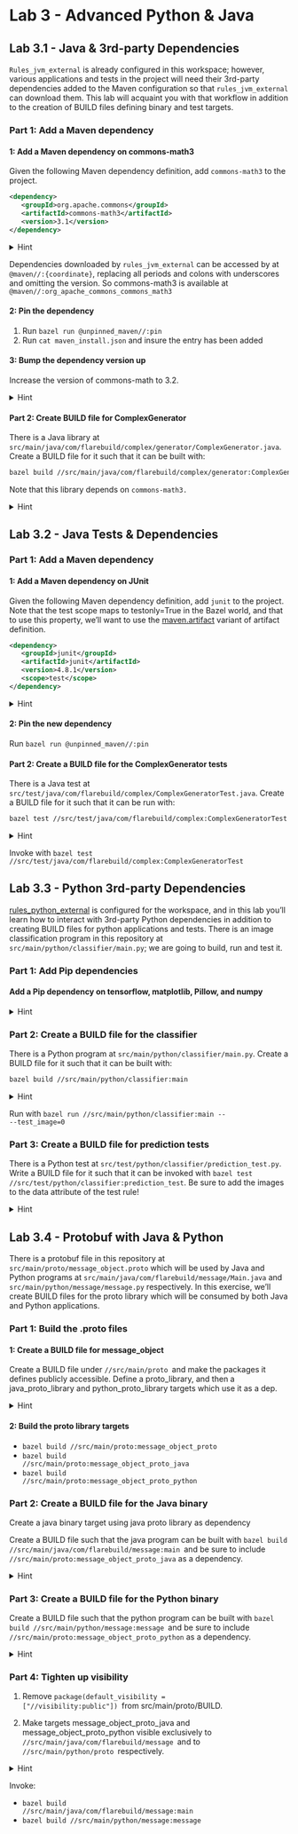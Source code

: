 # Lab 3 - Advanced Python & Java


## Lab 3.1 -  Java & 3rd-party Dependencies

<code>Rules_jvm_external</code> is already configured in this workspace; however, various applications and tests in the project will need their 3rd-party dependencies added to the Maven configuration so that <code>rules_jvm_external</code> can download them. This lab will acquaint you with that workflow in addition to the creation of BUILD files defining binary and test targets.


### Part 1: Add a Maven dependency


#### 1: Add a Maven dependency on commons-math3

Given the following Maven dependency definition, add <code>commons-math3</code> to the project.


```xml
<dependency>
   <groupId>org.apache.commons</groupId>
   <artifactId>commons-math3</artifactId>
   <version>3.1</version>
</dependency>
```

<details>
  <summary>Hint</summary> Add  <code>"org.apache.commons:commons-math3:3.1" </code>to the artifacts list of <code>maven_install</code> in the <code>WORKSPACE</code>: 


```bazel
maven_install(
   name = "maven",
   artifacts = [
       "org.apache.commons:commons-math3:3.1",
   ],
   maven_install_json = "//:maven_install.json",
   repositories = [
       "https://jcenter.bintray.com/",
       "https://maven.google.com",
       "https://repo1.maven.org/maven2",
   ],
)
```
</details>

Dependencies downloaded by <code>rules_jvm_external</code> can be accessed by at <code>@maven//:{coordinate}</code>, replacing all periods and colons with underscores and omitting the version. So commons-math3 is available at <code>@maven//:org_apache_commons_commons_math3</code>


#### 2: Pin the dependency



1. Run <code>bazel run @unpinned_maven//:pin</code>
2. Run <code>cat maven_install.json</code> and insure the entry has been added


#### 3: Bump the dependency version up

Increase the version of commons-math to 3.2.

<details>
  <summary>Hint</summary> Change  <code>"org.apache.commons:commons-math3:3.1" </code>to <code>"org.apache.commons:commons-math3:3.2" in </code>the artifacts list of <code>maven_install</code> in the <code>WORKSPACE</code>: 


```bazel
maven_install(
   name = "maven",
   artifacts = [
       "org.apache.commons:commons-math3:3.2",
   ],
   maven_install_json = "//:maven_install.json",
   repositories = [
       "https://jcenter.bintray.com/",
       "https://maven.google.com",
       "https://repo1.maven.org/maven2",
   ],
)
```
</details>


#### Part 2: Create BUILD file for ComplexGenerator

There is a Java library at <code>src/main/java/com/flarebuild/complex/generator/ComplexGenerator.java</code>. Create a BUILD file for it such that it can be built with:


```bash
bazel build //src/main/java/com/flarebuild/complex/generator:ComplexGenerator
```

Note that this library depends on <code>commons-math3. </code>

<details>
  <summary>Hint</summary> create file <code>src/main/java/com/flarebuild/complex/generator/BUILD</code> with contents:


```bazel
load("@rules_java//java:defs.bzl", "java_library")

package(default_visibility = ["//visibility:public"])

java_library(
    name = "ComplexGenerator",
    srcs = ["ComplexGenerator.java"],
    deps = [
        "@maven//:org_apache_commons_commons_math3",
    ],
)
```
</details>


## Lab 3.2 - Java Tests & Dependencies


### Part 1: Add a Maven dependency


#### 1: Add a Maven dependency on JUnit

Given the following Maven dependency definition, add <code>junit</code> to the project. Note that the test scope maps to testonly=True in the Bazel world, and that to use this property, we’ll want to use the [maven.artifact](https://github.com/bazelbuild/rules_jvm_external/blob/master/docs/api.md#mavenartifact) variant of artifact definition.


```xml
<dependency>
   <groupId>junit</groupId>
   <artifactId>junit</artifactId>
   <version>4.8.1</version>
   <scope>test</scope>
</dependency>
```


<details>
  <summary>Hint</summary> Update <code>maven_install</code> in the <code>WORKSPACE</code> to the following:


```bazel
maven_install(
   name = "maven",
   artifacts = [
       maven.artifact(
           "junit",
           "junit",
           "4.8.1",
           testonly = True,
       ),
       "org.apache.commons:commons-math3:3.2",
   ],
   maven_install_json = "//:maven_install.json",
   repositories = [
       "https://jcenter.bintray.com/",
       "https://maven.google.com",
       "https://repo1.maven.org/maven2",
   ],
)
```
</details>


#### 2: Pin the new dependency

Run <code>bazel run @unpinned_maven//:pin</code>


#### Part 2: Create a BUILD file for the ComplexGenerator tests 

There is a Java test at <code>src/test/java/com/flarebuild/complex/ComplexGeneratorTest.java</code>. Create a BUILD file for it such that it can be run with: 


```bash
bazel test //src/test/java/com/flarebuild/complex:ComplexGeneratorTest
```


<details>
  <summary>Hint</summary> Create file <code>src/test/java/com/flarebuild/complex/BUILD </code>with contents:


```bazel
load("@rules_java//java:defs.bzl", "java_library", "java_test")

java_test(
   name = "ComplexGeneratorTest",
   size = "small",
   srcs = ["ComplexGeneratorTest.java"],
   test_class = "com.flarebuild.complex.ComplexGeneratorTest",
   deps = [
       "//src/main/java/com/flarebuild/complex/generator:ComplexGenerator",
       "@maven//:junit_junit",
   ],
)
```
</details>

Invoke with  <code>bazel test //src/test/java/com/flarebuild/complex:ComplexGeneratorTest</code>



## Lab 3.3 - Python 3rd-party Dependencies

[rules_python_external](https://github.com/dillon-giacoppo/rules_python_external/blob/master/example/BUILD#L31) is configured for the workspace, and in this lab you’ll learn how to interact with 3rd-party Python dependencies in addition to creating BUILD files for python applications and tests. There is an image classification program in this repository at <code>src/main/python/classifier/main.py</code>; we are going to build, run and test it.


### Part 1: Add Pip dependencies


#### Add a Pip dependency on tensorflow, matplotlib, Pillow, and numpy

<details>
  <summary>Hint</summary> in requirements.txt add the following: 


```pip
    numpy==1.19.1
    tensorflow==2.3.0
    matplotlib==3.1.2
    Pillow==7.2.0
```

</details>

### Part 2: Create a BUILD file for the classifier

There is a Python program at <code>src/main/python/classifier/main.py</code>. Create a BUILD file for it such that it can be built with: 


```bash
bazel build //src/main/python/classifier:main
```


<details>
  <summary>Hint</summary> Create file <code>src/main/python/classifier/BUILD </code>with contents:


```bazel
load("@pip//:requirements.bzl", "requirement")
py_binary(
    name = "main",
    srcs = ["main.py"],
    data = glob(["model/"]),
    deps = [
        requirement("tensorflow"),
        requirement("matplotlib"),
    ],
)
```
</details>

Run with  <code>bazel run //src/main/python/classifier:main -- --test_image=0</code>


### Part 3: Create a BUILD file for prediction tests

There is a Python test at <code>src/test/python/classifier/prediction_test.py</code>. Write a BUILD file for it such that it can be invoked with <code>bazel test //src/test/python/classifier:prediction_test</code>. Be sure to add the images to the data attribute of the test rule!

<details>
  <summary>Hint</summary> Create file <code>src/test/python/classifier/BUILD </code>with contents:


```bazel
load("@pip//:requirements.bzl", "requirement")

py_test(
    name = "prediction_test",
    size = "small",
    srcs = ["prediction_test.py"],
    data = [":images"],
    deps = [
        requirement("Pillow"),
        requirement("numpy"),
        "//src/main/python/classifier:main",
    ],
)

filegroup(
    name = "images",
    srcs = [
        "images/pullover.png",
        "images/trousers.png",
    ],
)
```
</details>


## Lab 3.4 - Protobuf with Java & Python

There is a protobuf file in this repository at <code>src/main/proto/message_object.proto</code> which will be used by Java and Python programs at <code>src/main/java/com/flarebuild/message/Main.java</code> and <code>src/main/python/message/message.py</code> respectively. In this exercise, we’ll create BUILD files for the proto library which will be consumed by both Java and Python applications.


### Part 1: Build the .proto files


#### 1: Create a BUILD file for message_object 

Create a BUILD file under <code>//src/main/proto </code>and make the packages it defines publicly accessible. Define a proto_library, and then a java_proto_library and python_proto_library targets which use it as a dep.

<details>
  <summary>Hint</summary> create file src/main/proto/BUILD: 


```bazel
load("@rules_java//java:defs.bzl", "java_proto_library")
load("@rules_proto//proto:defs.bzl", "proto_library")
load("@rules_proto_grpc//python:defs.bzl", "python_proto_library")

package(default_visibility = ["//visibility:public"])

proto_library(
   name = "message_object_proto",
   srcs = [":message_object.proto"],
)

java_proto_library(
   name = "message_object_proto_java",
   deps = [":message_object_proto"],
)

python_proto_library(
   name = "message_object_proto_python",
   deps = [":message_object_proto"],
)
```

</details>

#### 2: Build the proto library targets

* <code>bazel build //src/main/proto:message_object_proto</code>
* <code>bazel build //src/main/proto:message_object_proto_java</code>
* <code>bazel build //src/main/proto:message_object_proto_python</code>


### Part 2: Create a BUILD file for the Java binary 

Create a java binary target using java proto library as dependency

Create a BUILD file such that the java program can be built with <code>bazel build //src/main/java/com/flarebuild/message:main </code>and be sure to include <code>//src/main/proto:message_object_proto_java</code> as a dependency.

<details>
  <summary>Hint</summary> Create file <code>src/main/java/com/flarebuild/message/BUILD </code>with contents: 


```bazel
load("@rules_java//java:defs.bzl", "java_binary")

java_binary(
    name = "main",
    srcs = ["Main.java"],
    main_class = "com.flarebuild.message.Main",
    deps = [
        "//src/main/proto:message_object_proto_java",
    ],
)
```
</details>


### Part 3: Create a BUILD file for the Python binary 

Create a BUILD file such that the python program can be built with <code>bazel build //src/main/python/message:message </code>and be sure to include <code>//src/main/proto:message_object_proto_python</code> as a dependency.

<details>
  <summary>Hint</summary> the file <code>//src/main/python/message/BUILD </code>should contain:


```bazel
load("@rules_python//python:defs.bzl", "py_binary")

py_binary(
    name = "message",
    srcs = ["message.py"],
    deps = [
        "//src/main/proto:message_object_proto_python",
    ],
)
```
</details>

### Part 4: Tighten up visibility


1. Remove <code>package(default_visibility = ["//visibility:public"]) </code>from src/main/proto/BUILD.

2. Make targets message_object_proto_java and message_object_proto_python  visible exclusively  to  <code>//src/main/java/com/flarebuild/message </code>and to<code> //src/main/python/proto </code>respectively.

<details>
  <summary>Hint</summary> Targets now should look like this:


```bazel
java_proto_library(
    name = "message_object_proto_java",
    visibility = ["//src/main/java/com/flarebuild/message:__pkg__"],
    deps = [":message_object_proto"],
)

python_proto_library(
    name = "message_object_proto_python",
    visibility = ["//src/main/python/message:__pkg__"],
    deps = [":message_object_proto"],
)
```
</details>

Invoke:

*   <code>bazel build //src/main/java/com/flarebuild/message:main</code>
*   <code>bazel build //src/main/python/message:message</code>
